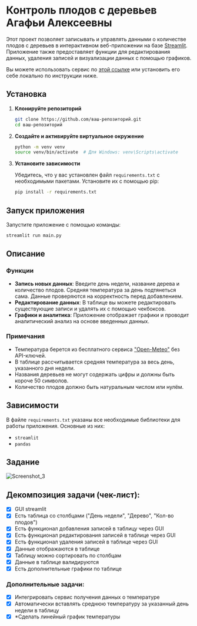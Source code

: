 
# Контроль плодов с деревьев Агафьи Алексеевны

Этот проект позволяет записывать и управлять данными о количестве плодов с деревьев в интерактивном веб-приложении на базе [Streamlit](https://streamlit.io/). Приложение также предоставляет функции для редактирования данных, удаления записей и визуализации данных с помощью графиков.

Вы можете использовать сервис по [этой ссылке](https://rockyrous-test-tasks-03-samoletmain-k3wbnx.streamlit.app/) или установить его себе локально по инструкции ниже.

## Установка

1. **Клонируйте репозиторий**

    ```bash
    git clone https://github.com/ваш-репозиторий.git
    cd ваш-репозиторий
    ```

2. **Создайте и активируйте виртуальное окружение**

    ```bash
    python -m venv venv
    source venv/bin/activate  # Для Windows: venv\Scripts\activate
    ```

3. **Установите зависимости**

    Убедитесь, что у вас установлен файл `requirements.txt` с необходимыми пакетами. Установите их с помощью pip:

    ```bash
    pip install -r requirements.txt
    ```

## Запуск приложения

Запустите приложение с помощью команды:

```bash
streamlit run main.py
```

## Описание

### Функции

- **Запись новых данных**: Введите день недели, название дерева и количество плодов. Средняя температура за день подтянеться сама. Данные проверяются на корректность перед добавлением.
- **Редактирование данных**: В таблице вы можете редактировать существующие записи и удалять их с помощью чекбоксов.
- **Графики и аналитика**: Приложение отображает графики и проводит аналитический анализ на основе введенных данных.

### Примечания

- Температура берется из бесплатного сервиса ["Open-Meteo"](https://open-meteo.com/) без API-ключей.
- В таблице рассчитывается средняя температура за весь день, указанного дня недели.
- Названия деревьев не могут содержать цифры и должны быть короче 50 символов.
- Количество плодов должно быть натуральным числом или нулём.

## Зависимости

В файле `requirements.txt` указаны все необходимые библиотеки для работы приложения. Основные из них:

- `streamlit`
- `pandas`

## Задание
![Screenshot_3](https://github.com/user-attachments/assets/7f2d2bc7-b491-4a89-992b-6e24e2dd131e)

## Декомпозиция задачи (чек-лист):
- [x] GUI streamlit
- [x] Есть таблица со столбцами ("День недели", "Дерево", "Кол-во плодов")
- [x] Есть функционал добавления записей в таблицу через GUI
- [x] Есть функционал редактирования записей в таблице через GUI
- [x] Есть функционал удаления записей в таблице через GUI
- [x] Данные отображаются в таблице
- [x] Таблицу можно сортировать по столбцам
- [x] Данные в таблице валидируются
- [x] Есть дополнительные графики по таблице
### Дополнительные задачи:
- [x] Интегрировать сервис получения данных о температуре
- [x] Автоматически вставлять среднюю температуру за указанный день недели в таблицу
- [x] *Сделать линейный график температуры
